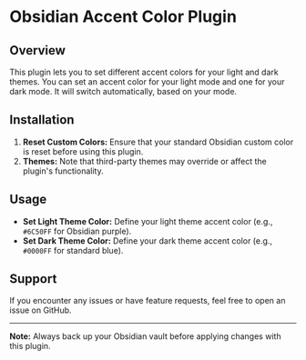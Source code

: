 # Obsidian Accent Color Plugin

## Overview
This plugin lets you to set different accent colors for your light and dark themes. You can set an accent color for your light mode and one for your dark mode. It will switch automatically, based on your mode. 

## Installation
1. **Reset Custom Colors:** Ensure that your standard Obsidian custom color is reset before using this plugin.
2. **Themes:** Note that third-party themes may override or affect the plugin's functionality. 

## Usage
- **Set Light Theme Color:** Define your light theme accent color (e.g., `#6C50FF` for Obsidian purple).
- **Set Dark Theme Color:** Define your dark theme accent color (e.g., `#0000FF` for standard blue).

## Support
If you encounter any issues or have feature requests, feel free to open an issue on GitHub.

---

**Note:** Always back up your Obsidian vault before applying changes with this plugin.
